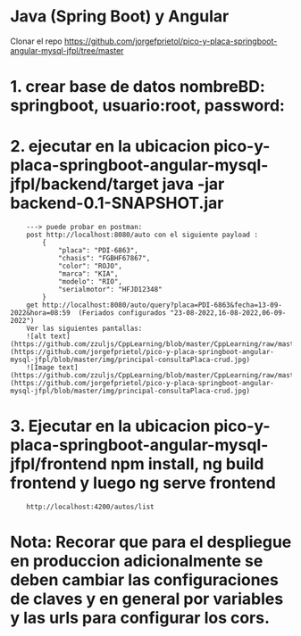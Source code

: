 # Java (Spring Boot) y Angular

Clonar el repo https://github.com/jorgefprietol/pico-y-placa-springboot-angular-mysql-jfpl/tree/master

# 1. crear base de datos nombreBD: springboot, usuario:root, password:
# 2. ejecutar en la ubicacion pico-y-placa-springboot-angular-mysql-jfpl/backend/target java -jar backend-0.1-SNAPSHOT.jar   
		---> puede probar en postman: 
		post http://localhost:8080/auto con el siguiente payload :
			{
				"placa": "PDI-6863",
				"chasis": "FGBHF67867",
				"color": "ROJO",
				"marca": "KIA",
				"modelo": "RIO",
				"serialmotor": "HFJD12348"
			}
		get http://localhost:8080/auto/query?placa=PDI-6863&fecha=13-09-2022&hora=08:59  (Feriados configurados "23-08-2022,16-08-2022,06-09-2022")
		Ver las siguientes pantallas:
		![alt text](https://github.com/zzuljs/CppLearning/blob/master/CppLearning/raw/master/Itachi.jpg](https://github.com/jorgefprietol/pico-y-placa-springboot-angular-mysql-jfpl/blob/master/img/principal-consultaPlaca-crud.jpg)
		![Image text](https://github.com/zzuljs/CppLearning/blob/master/CppLearning/raw/master/Itachi.jpg](https://github.com/jorgefprietol/pico-y-placa-springboot-angular-mysql-jfpl/blob/master/img/principal-consultaPlaca-crud.jpg)

# 3. Ejecutar en la ubicacion pico-y-placa-springboot-angular-mysql-jfpl/frontend npm install, ng build frontend y luego ng serve frontend
		http://localhost:4200/autos/list


# Nota: Recorar que para el despliegue en produccion adicionalmente se deben cambiar las configuraciones de claves y en general por variables y las urls para configurar los cors.
